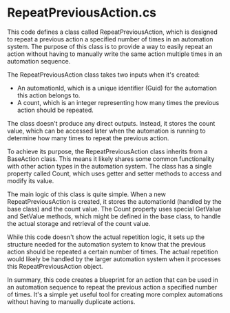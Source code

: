 # RepeatPreviousAction.cs

This code defines a class called RepeatPreviousAction, which is designed to repeat a previous action a specified number of times in an automation system. The purpose of this class is to provide a way to easily repeat an action without having to manually write the same action multiple times in an automation sequence.

The RepeatPreviousAction class takes two inputs when it's created:

- An automationId, which is a unique identifier (Guid) for the automation this action belongs to.
- A count, which is an integer representing how many times the previous action should be repeated.

The class doesn't produce any direct outputs. Instead, it stores the count value, which can be accessed later when the automation is running to determine how many times to repeat the previous action.

To achieve its purpose, the RepeatPreviousAction class inherits from a BaseAction class. This means it likely shares some common functionality with other action types in the automation system. The class has a single property called Count, which uses getter and setter methods to access and modify its value.

The main logic of this class is quite simple. When a new RepeatPreviousAction is created, it stores the automationId (handled by the base class) and the count value. The Count property uses special GetValue and SetValue methods, which might be defined in the base class, to handle the actual storage and retrieval of the count value.

While this code doesn't show the actual repetition logic, it sets up the structure needed for the automation system to know that the previous action should be repeated a certain number of times. The actual repetition would likely be handled by the larger automation system when it processes this RepeatPreviousAction object.

In summary, this code creates a blueprint for an action that can be used in an automation sequence to repeat the previous action a specified number of times. It's a simple yet useful tool for creating more complex automations without having to manually duplicate actions.